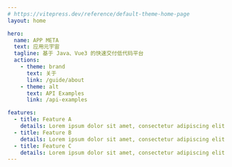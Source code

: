 ```yaml
---
# https://vitepress.dev/reference/default-theme-home-page
layout: home

hero:
  name: APP META
  text: 应用元宇宙
  tagline: 基于 Java、Vue3 的快速交付低代码平台
  actions:
    - theme: brand
      text: 关于
      link: /guide/about
    - theme: alt
      text: API Examples
      link: /api-examples

features:
  - title: Feature A
    details: Lorem ipsum dolor sit amet, consectetur adipiscing elit
  - title: Feature B
    details: Lorem ipsum dolor sit amet, consectetur adipiscing elit
  - title: Feature C
    details: Lorem ipsum dolor sit amet, consectetur adipiscing elit
---
```


